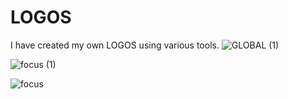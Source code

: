 # LOGOS
I have created my own LOGOS using various tools.
![GLOBAL (1)](https://github.com/Likitha-G-Dalwai/LOGOS/assets/161719806/d416a49f-a03f-4ae1-b031-b4c65abdc304)

![focus (1)](https://github.com/Likitha-G-Dalwai/LOGOS/assets/161719806/a9934b8e-a81b-46d6-b270-49c1ff288495)

![focus](https://github.com/Likitha-G-Dalwai/LOGOS/assets/161719806/aceea4d2-fb93-4912-b926-6542c01d3d71)
